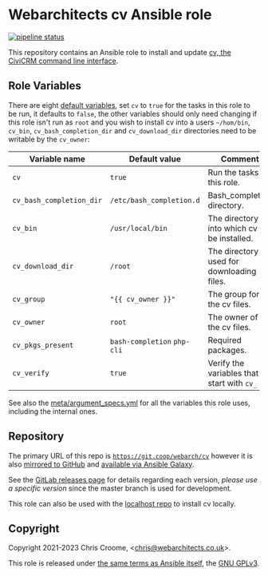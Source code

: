 # Webarchitects cv Ansible role

[![pipeline status](https://git.coop/webarch/cv/badges/master/pipeline.svg)](https://git.coop/webarch/cv/-/commits/master)

This repository contains an Ansible role to install and update [cv, the CiviCRM command line interface](https://github.com/civicrm/cv).

## Role Variables

There are eight [default variables](defaults/main.yml), set `cv` to `true` for the tasks in this role to be run, it defaults to `false`, the other variables should only need changing if this role isn't run as `root` and you wish to install cv into a users `~/hom/bin`, `cv_bin`, `cv_bash_completion_dir` and `cv_download_dir` directories need to be writable by the `cv_owner`:

| Variable name            | Default value               | Comment                                        |
|--------------------------|-----------------------------|------------------------------------------------|
| `cv`                     | `true`                      | Run the tasks in this role.                    |
| `cv_bash_completion_dir` | `/etc/bash_completion.d`    | Bash_completion directory.                     |
| `cv_bin`                 | `/usr/local/bin`            | The directory into which cv will be installed. |
| `cv_download_dir`        | `/root`                     | The directory used for downloading files.      |
| `cv_group`               | `"{{ cv_owner }}"`          | The group for the cv files.                    |
| `cv_owner`               | `root`                      | The owner of the cv files.                     |
| `cv_pkgs_present`        | `bash-completion` `php-cli` | Required packages.                             |
| `cv_verify`              | `true`                      | Verify the variables that start with `cv_`     |

See also the [meta/argument_specs.yml](meta/argument_specs.yml) for all the variables this role uses, including the internal ones.

## Repository

The primary URL of this repo is [`https://git.coop/webarch/cv`](https://git.coop/webarch/cv) however it is also [mirrored to GitHub](https://github.com/webarch-coop/ansible-role-cv) and [available via Ansible Galaxy](https://galaxy.ansible.com/chriscroome/cv).

See the [GitLab releases page](https://git.coop/webarch/cv/-/releases) for details regarding each version, *please use a specific version* since the master branch is used for development.

This role can also be used with the [localhost repo](https://git.coop/webarch/localhost) to install cv locally.

## Copyright

Copyright 2021-2023 Chris Croome, &lt;[chris@webarchitects.co.uk](mailto:chris@webarchitects.co.uk)&gt;.

This role is released under [the same terms as Ansible itself](https://github.com/ansible/ansible/blob/devel/COPYING), the [GNU GPLv3](LICENSE).
